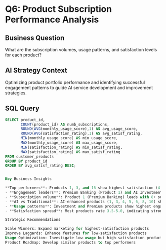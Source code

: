 # Q6: Product Subscription Performance Analysis

## Business Question
What are the subscription volumes, usage patterns, and satisfaction levels for each product?

## AI Strategy Context
Optimizing product portfolio performance and identifying successful engagement patterns to guide AI service development and improvement strategies.

## SQL Query
```sql
SELECT product_id,
       COUNT(product_id) AS numb_subscriptions,
       ROUND(AVG(monthly_usage_score),1) AS avg_usage_score,
       ROUND(AVG(satisfaction_rating),1) AS avg_satisf_rating,
       MIN(monthly_usage_score) AS min_usage_score,
       MAX(monthly_usage_score) AS max_usage_score,
       MIN(satisfaction_rating) AS min_satisf_rating,
       MAX(satisfaction_rating) AS max_satisf_rating
FROM customer_products
GROUP BY product_id
ORDER BY avg_satisf_rating DESC;


Key Business Insights

**Top performers**: Products 1, 3, and 16 show highest satisfaction (4.5-5.0 ratings)
- **Engagement leaders**: Premium Banking (Product 1) and AI Investment Advisor (Product 3) show 85-95 usage scores
- **Subscription volume**: Product 1 (Premium Banking) leads with 8+ subscriptions, followed by Standard Banking
- **AI vs Traditional**: AI-enhanced products (1, 3, 4, 5, 6, 8, 10) show higher average satisfaction than traditional
- **Usage patterns**: Investment and Premium products show highest engagement (80-95 usage scores)
- **Satisfaction spread**: Most products rate 3.5-5.0, indicating strong overall portfolio performance

Strategic Recommendations

Scale Winners: Expand marketing for highest-satisfaction products
Improve Laggards: Enhance features for low-satisfaction products
Usage Optimization: Investigate low-usage but high-satisfaction products
Product Roadmap: Develop similar products to top performers
